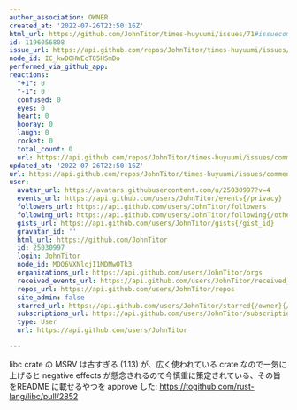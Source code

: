 ```yaml
---
author_association: OWNER
created_at: '2022-07-26T22:50:16Z'
html_url: https://github.com/JohnTitor/times-huyuumi/issues/71#issuecomment-1196056808
id: 1196056808
issue_url: https://api.github.com/repos/JohnTitor/times-huyuumi/issues/71
node_id: IC_kwDOHWEcT85HSmDo
performed_via_github_app: 
reactions:
  "+1": 0
  "-1": 0
  confused: 0
  eyes: 0
  heart: 0
  hooray: 0
  laugh: 0
  rocket: 0
  total_count: 0
  url: https://api.github.com/repos/JohnTitor/times-huyuumi/issues/comments/1196056808/reactions
updated_at: '2022-07-26T22:50:16Z'
url: https://api.github.com/repos/JohnTitor/times-huyuumi/issues/comments/1196056808
user:
  avatar_url: https://avatars.githubusercontent.com/u/25030997?v=4
  events_url: https://api.github.com/users/JohnTitor/events{/privacy}
  followers_url: https://api.github.com/users/JohnTitor/followers
  following_url: https://api.github.com/users/JohnTitor/following{/other_user}
  gists_url: https://api.github.com/users/JohnTitor/gists{/gist_id}
  gravatar_id: ''
  html_url: https://github.com/JohnTitor
  id: 25030997
  login: JohnTitor
  node_id: MDQ6VXNlcjI1MDMwOTk3
  organizations_url: https://api.github.com/users/JohnTitor/orgs
  received_events_url: https://api.github.com/users/JohnTitor/received_events
  repos_url: https://api.github.com/users/JohnTitor/repos
  site_admin: false
  starred_url: https://api.github.com/users/JohnTitor/starred{/owner}{/repo}
  subscriptions_url: https://api.github.com/users/JohnTitor/subscriptions
  type: User
  url: https://api.github.com/users/JohnTitor

---
```

libc crate の MSRV は古すぎる (1.13) が、広く使われている crate なので一気に上げると negative effects が懸念されるので今慎重に策定されている、その旨をREADME に載せるやつを approve した: https://togithub.com/rust-lang/libc/pull/2852
